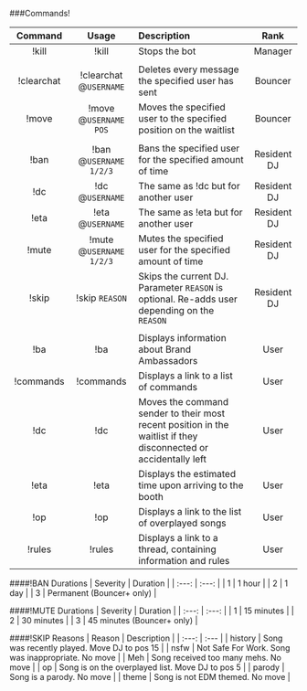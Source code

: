 ###Commands!

| Command | Usage | Description | Rank |
| :---: | :---: | :--- | :---: |
| !kill | !kill | Stops the bot | Manager |
| | | |
| !clearchat | !clearchat @`USERNAME` | Deletes every message the specified user has sent | Bouncer |
| !move | !move @`USERNAME` `POS` | Moves the specified user to the specified position on the waitlist | Bouncer |
| | | |
| !ban | !ban @`USERNAME` `1/2/3` | Bans the specified user for the specified amount of time | Resident DJ |
| !dc | !dc @`USERNAME` | The same as !dc but for another user | Resident DJ |
| !eta | !eta @`USERNAME` | The same as !eta but for another user | Resident DJ |
| !mute | !mute @`USERNAME` `1/2/3` | Mutes the specified user for the specified amount of time | Resident DJ |
| !skip | !skip `REASON` | Skips the current DJ. Parameter `REASON` is optional. Re-adds user depending on the `REASON` | Resident DJ |
| | | |
| !ba | !ba | Displays information about Brand Ambassadors | User |
| !commands | !commands | Displays a link to a list of commands | User |
| !dc | !dc | Moves the command sender to their most recent position in the waitlist if they disconnected or accidentally left | User |
| !eta | !eta | Displays the estimated time upon arriving to the booth | User |
| !op | !op | Displays a link to the list of overplayed songs | User |
| !rules | !rules | Displays a link to a thread, containing information and rules | User |

####!BAN Durations
| Severity | Duration |
| :---: | :---: |
| 1 | 1 hour |
| 2 | 1 day |
| 3 | Permanent (Bouncer+ only) |

####!MUTE Durations
| Severity | Duration |
| :---: | :---: |
| 1 | 15 minutes |
| 2 | 30 minutes |
| 3 | 45 minutes (Bouncer+ only) |

####!SKIP Reasons
| Reason | Description |
| :---: | :--- |
| history | Song was recently played. Move DJ to pos 15 |
| nsfw | Not Safe For Work. Song was inappropriate. No move |
| Meh | Song received too many mehs. No move |
| op | Song is on the overplayed list. Move DJ to pos 5 |
| parody | Song is a parody. No move |
| theme | Song is not EDM themed. No move |
